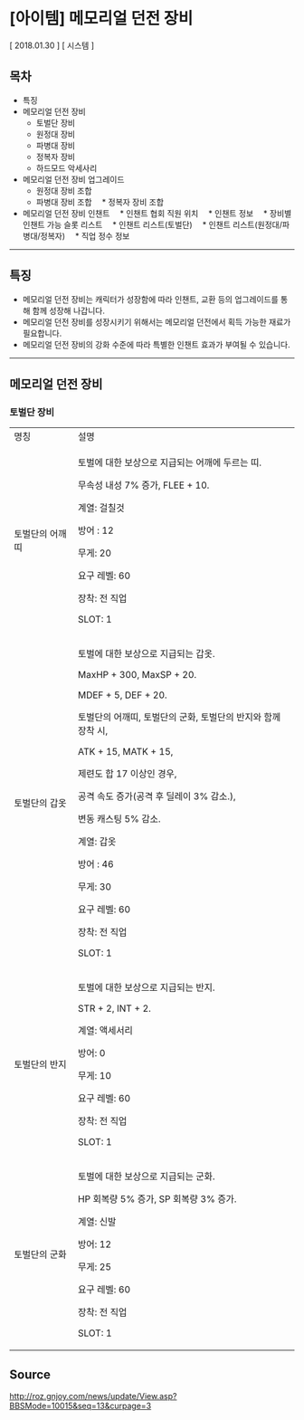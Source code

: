 # [아이템] 메모리얼 던전 장비

[ 2018.01.30 ] [ 시스템 ]

## 목차

* 특징
* 메모리얼 던전 장비
  * 토벌단 장비
  * 원정대 장비
  * 파병대 장비
  * 정복자 장비
  * 하드모드 악세사리
* 메모리얼 던전 장비 업그레이드
  * 원정대 장비 조합
  * 파병대 장비 조합
　* 정복자 장비 조합
* 메모리얼 던전 장비 인챈트
　* 인챈트 협회 직원 위치
　* 인챈트 정보
　* 장비별 인챈트 가능 슬롯 리스트
　* 인챈트 리스트(토벌단)
　* 인챈트 리스트(원정대/파병대/정복자)
　* 직업 정수 정보
 
---

 ## 특징
 
* 메모리얼 던전 장비는 캐릭터가 성장함에 따라 인챈트, 교환 등의 업그레이드를 통해 함께 성장해 나갑니다.
* 메모리얼 던전 장비를 성장시키기 위해서는 메모리얼 던전에서 획득 가능한 재료가 필요합니다.
* 메모리얼 던전 장비의 강화 수준에 따라 특별한 인챈트 효과가 부여될 수 있습니다.

---

## 메모리얼 던전 장비
 
### 토벌단 장비

<table>
	<tbody>
		<tr>
			<td>명칭</td>
			<td>설명</td>
		</tr>
		<tr>
			<td>
        <img alt="" src="http://imgc.gnjoy.com/ufile/common/2018/01/30/053110_ZntfRoWc.bmp"><br/>
        토벌단의 어깨띠
			</td>
			<td>
        <p>토벌에 대한 보상으로 지급되는 어깨에 두르는 띠.</p>
        <p>무속성 내성 7% 증가, FLEE + 10.</p>
        <p>계열: 걸칠것</p>
        <p>방어 : 12</p>
        <p>무게: 20</p>
        <p>요구 레벨: 60</p>
        <p>장착: 전 직업</p>
        <p>SLOT: 1</p>
			</td>
		</tr>
		<tr>
			<td>
			  <img alt="" src="http://imgc.gnjoy.com/ufile/common/2018/01/30/053125_NUNIXSKw.bmp"><br/>
        토벌단의 갑옷
			</td>
			<td>
			  <p>토벌에 대한 보상으로 지급되는 갑옷.</p>
			  <p>MaxHP + 300, MaxSP + 20.</p>
        <p>MDEF + 5, DEF + 20.</p>
			  <p>토벌단의 어깨띠, 토벌단의 군화, 토벌단의 반지와 함께 장착 시,</p>
        <p>ATK + 15, MATK + 15,</p>
        <p>제련도 합 17 이상인 경우,</p>
			  <p>공격 속도 증가(공격 후 딜레이 3% 감소.),</p>
        <p>변동 캐스팅 5% 감소.</p>
			  <p>계열: 갑옷</p>
        <p>방어 : 46</p>
        <p>무게: 30</p>
        <p>요구 레벨: 60</p>
        <p>장착: 전 직업</p>
        <p>SLOT: 1</p>
			</td>
		</tr>
		<tr>
			<td>
			  <img alt="" src="http://imgc.gnjoy.com/ufile/common/2018/01/30/053135_gHkeBgYE.bmp" ><br/>
        토벌단의 반지
			</td>
			<td>
        <p>토벌에 대한 보상으로 지급되는 반지.</p>
        <p>STR + 2, INT + 2.</p>
        <p>계열: 액세서리</p>
        <p>방어: 0</p>
        <p>무게: 10</p>
        <p>요구 레벨: 60</p>
        <p>장착: 전 직업</p>
        <p>SLOT: 1</p>
			</td>
		</tr>
		<tr>
			<td>
			  <img alt="" src="http://imgc.gnjoy.com/ufile/common/2018/01/30/053144_HG6H9loa.bmp" ><br/>
        토벌단의 군화
			</td>
			<td>
        <p>토벌에 대한 보상으로 지급되는 군화.</p>
        <p>HP 회복량 5% 증가, SP 회복량 3% 증가.</p>
        <p>계열: 신발</p>
        <p>방어: 12</p>
        <p>무게: 25</p>
        <p>요구 레벨: 60</p>
        <p>장착: 전 직업</p>
        <p>SLOT: 1</p>
			</td>
		</tr>
	</tbody>
</table>

## Source

http://roz.gnjoy.com/news/update/View.asp?BBSMode=10015&seq=13&curpage=3